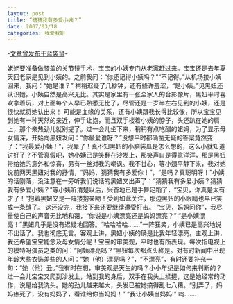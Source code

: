 ```yaml
---
layout: post
title: “猜猜我有多爱小姨？”
date: 2007/03/18
categories: 我爱我妞
---
```


-[文章曾发布于蓝袋鼠](http://landaishu.hi2net.com/home/blog_read.asp?id=4175&blogid=26136)-



 姥姥要准备做膝盖的关节镜手术，宝宝的小姨专门从老家赶过来。宝宝还是去年夏天回老家是见到小姨的。之前我问：“你还记得小姨吗？”“不记得。”从机场接小姨回来，我问：“她是谁？” 稍稍迟疑了几秒钟，还有些许羞涩，“是小姨。”见黑妞还认识她，小姨自然是高兴无比。其实是家里有一张全家人的合影像片，黑妞平时喜欢拿着玩，对上面每个人早已熟悉无比了，尽管还是一岁半左右见到的小姨，还是很快就将她认出来！
 可能是血缘的关系，还有小姨跟我长得比较像，所以宝宝见到她有一种天然的亲近，伸手让抱，而且双手楼着小姨的脖子，头还趴在她的肩上，那个亲热劲儿就别提了。过一会儿坐下来，稍稍有点吃醋的妞妈，为了显示母女情深，开始向黑妞发问：“你最爱谁呀？”没想平时都确凿无疑的答案竟然变了：“我最爱小姨！”，我晕了！真不知黑妞的小脑袋瓜是怎么想的，这么小就知道讨好了？不管真假吧，她小姨已是笑翻在沙发上，那笑声自是得意洋洋，那是黑妞带给她的意外和惊喜，另有一丝对我的嘲讽。我不甘心，等小姨平静下来，我对她说前两天黑妞对我的抒情，“妈妈，猜猜我有多爱你！”，“是吗？真聪明呀！”小姨的话刚落，没注意在一旁听我们说话的黑妞又出声了：“猜猜我有多爱小姨？猜猜我有多爱小姨？”等小姨听清楚以后，兴奋地已是手舞足蹈了，“宝贝，你真是太有才了！”抱着黑妞又是一阵搂抱亲吻！受到如此关注，那边黑妞的小眼睛也早已笑成一条缝了。
 这还没完，我接下来还要继续遭受打击。
 “宝贝，妈妈问你”，我尽量使自己的声音无比地和蔼，“你说是小姨漂亮还是妈妈漂亮？”
“是小姨漂亮！”黑妞几乎是没有迟疑地回答。“哈哈哈哈…….”一阵狂笑，小姨已是高兴地说不出话了。我也彻底无言。客观上讲，黑妞小姨的确是比我年轻漂亮。主观上讲，我还希望宝宝能念及母女情分呢！宝宝的审美观，平时也有所表现。每次指电视上的模特呀演员之类的问：“阿姨漂亮吗？”黑妞每次都点头称是。对有时新闻中出现年龄大些衣饰差些的人问：“她（他）漂亮吗？”，“不漂亮”，有时还要补充一句：“她（他）丑。”我有时在想，审美观是天生的吗？小小年纪是如何来判断的？
 过一会儿宝宝又爬到沙发上，站到我的身后，双手在我头上揉搓，这是她经常的动作，说是给我洗头。她的劲儿越来越大，头发已被她搞得乱七八糟。“别弄了，妈妈疼死了，没有妈妈了，看谁给你当妈妈！”
 “我让小姨当妈妈!”
 呜…….
